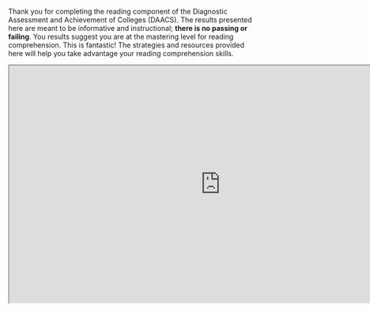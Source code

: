 Thank you for completing the reading component of the Diagnostic Assessment and Achievement of Colleges (DAACS). The results presented here are meant to be informative and instructional; **there is no passing or failing**. You results suggest you are at the mastering level for reading comprehension. This is fantastic! The strategies and resources provided here will help you take advantage your reading comprehension skills.

<div class="embed-responsive embed-responsive-16by9"><iframe width="853" height="480" src="https://player.vimeo.com/video/212248113"></iframe></div>


<p class="hidden-for-nonconsenting">

</p>

